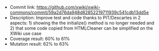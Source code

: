 * Commit link: https://github.com/xwiki/xwiki-commons/commit/59a2d76da948d82852219711939c541cdb13dd5e
* Description: Improve test and code thanks to PIT/Descartes in 2 aspects: 1) showing the the initialize() method is no longer needed and 2) that some code copied from HTMLCleaner can be simplified on the XWiki use case
* Coverage result: 60% to 61%
* Mutation result: 62% to 63%
